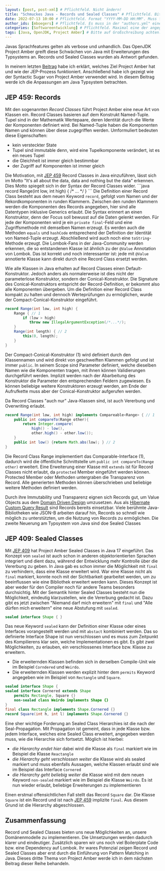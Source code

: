```yaml
---
layout: [post, post-xml] # Pflichtfeld. Nicht ändern!
title: "Schmuckes Java - Records und Sealed Classes" # Pflichtfeld. Bitte einen Titel für den Blog-Post angeben.
date: 2022-07-13 10:00 # Pflichtfeld. Format "YYYY-MM-DD HH:MM". Muss für Veröffentlichung in der Vergangenheit liegen.(Für Preview egal)
author_ids: [mboegers] # Pflichtfeld. Es muss in der "authors.yml" einen Eintrag mit diesen Namen geben.
categories: [Softwareentwicklung] # Pflichtfeld. Maximal eine der angegebenen Kategorien verwenden.
tags: [Java, OpenJDK, Project Amber] # Bitte auf Großschreibung achten.
---
```

Javas Sprachfeatures gelten als verbose und unhandlich.
Das OpenJDK Project Amber greift diese Schwächen von Java mit Erweiterungen des Typsystems an.
Records und Sealed Classes wurden als Antwort gefunden.

In meinem letzten [Beitrag](https://www.adesso.de/de/news/blog/schmuckes-java-syntactic-sugar-von-project-amber.jsp)
habe ich erklärt, welches Ziel Project Amber hat und wie der JEP-Prozess funktioniert.
Anschließend habe ich gezeigt wie der Syntactic Sugar von Project Amber verwendet wird.
In diesem Beitrag werde ich die Anpassungen am Java Typsystem betrachten.

## JEP 459: Records
Mit den sogenannten _Record Classes_ führt Project Amber eine neue Art von Klassen ein.
Record Classes basieren auf dem Konstrukt Named-Tuple.
Tupel sind in der Mathematik Wertepaare, deren Identität durch die Werte der Komponenten definiert wird.
Bei Named-Tuple haben die Komponenten Namen und können über diese zugegriffen werden.
Umformuliert bedeuten diese Eigenschaften:
+ kein versteckter State
+ Tupel sind immutable denn, wird eine Tupelkomponente verändert, ist es ein neues Tupel
+ die Gleichheit ist immer gleich bestimmbar
+ der Zugriff auf Komponenten ist immer gleich

Die Motivation, mit [JEP 459](https://openjdk.java.net/jeps/459) Record Classes in Java einzuführen, lässt sich im Motto
"It's all about the data, data and nothing but the data" erkennen.
Dies Motto spiegelt sich in der Syntax der Record Classes wider.
´´´java
record Range(int low, int high) { /* ... */ }
´´´
Die Definition einer Record Class besteht aus dem neuen Keyword `record`, gefolgt vom Namen und der Rekordkomponenten
in runden Klammern.
Zwischen den runden Klammern werden die Komponenten des Records angegeben, hier sind alle Datentypen inklusive Generics
erlaubt.
Die Syntax erinnert an einen Konstruktor, denn der Focus soll bewusst auf die Daten gelenkt werden.
Für jede der Komponenten wird je ein `private final`-Feld und eine Zugriffsmethode mit demselben Namen erzeugt.
Es werden auch die Methoden `equals` und `hashCode` entsprechend der Definition der Identität von Named-Tuple erzeugt.
Abschließend wird auch noch eine `toString`-Methode erzeugt.
Die Lombok-Fans in der Java-Community werden erkennen, die so entstandenen Klasse ist ähnlich zu der `@Value` Annotation
von Lombok.
Das ist korrekt und noch interessanter ist: jede mit `@Value` annotierte Klasse kann direkt durch eine Record Class
ersetzt werden.

Wie alle Klassen in Java erhalten auf Record Classes einen Default-Konstruktor.
Jedoch anders als normalerweise ist dies nicht der parameterlose Konstruktor, sondern der Conical-Konstruktor.
Die Signature des Conical-Konstruktors entspricht der Record-Definition, er bekommt also alle Komponenten übergeben.
Um die Definition einer Record Class kompakt zu halten und dennoch Werteprüfungen zu ermöglichen, wurde der
Compact-Conical-Konstruktor eingeführt.
```java
record Range(int low, int high) {
    Range { // 1
        if (low > high)
           throw new IllegalArgumentException(/*...*/);
    }
    Range(int length) { // 2
        this(0, length);
    }
}
```
Der Compact-Conical-Konstruktor (1) wird definiert durch den Klassennamen und wird direkt von geschweiften Klammen
gefolgt und ist immer `public`.
In seinem Scope sind Parameter definiert, welche dieselben Namen wie die Komponenten tragen, mit ihnen können
Validierungen durchgeführt werden.
Implizit werden nach der Abarbeitung des Konstruktor die Parameter den entsprechenden Feldern zugewiesen.
Es können beliebige weitere Konstruktoren erzeugt werden, am Ende der Aufrufkette muss aber der Conical-Konstruktor
aufgerufen werden.

Da Record Classes "auch nur" Java-Klassen sind, ist auch Vererbung und Overwriting erlaubt.
```java
record Range(int low, int high) implements Compareable<Range> { // 1
    public int compareTo(Range other){
        return Integer.compare(
            high() - low(),
            other.high() - other.low());
    }
    public int low() {return Math.abs(low); } // 2
}
```

Die Record Class Range implementiert das Comparable-Interface (1), dadurch wird die öffentliche
Schnittstelle um `public int compareTo(Range other)` erweitert.
Eine Erweiterung einer Klasse mit `extends` ist für Record Classes nicht erlaubt, da `protected` Member eingeführt
werden können.
Protected Member oder Methoden untergraben die Transparenz von Record.
Alle generierten Methoden können überschrieben und beliebige weitere Methoden definiert werden.

Durch ihre Immutability und Transparenz eignen sich Records gut, um Value Objects aus dem [Domain Driven
Design](https://www.adesso.de/de/news/blog/architekturanalyse-sowie-refactoring-auf-basis-von-tactical-domain-driven-design.jsp)
umzusetzen.
Aus als [Hibernate Custom Query Result](https://www.baeldung.com/hibernate-query-to-custom-class) sind Records
bereits einsetzbar.
Viele berühmte Java-Bibliotheken wie JSON-B arbeiten darauf hin, Records so schnell wie möglich zu unterstützten, um
die Nutzung von Records zu ermöglichen.
Die zweite Neuerung am Typsystem von Java sind doe Sealed Classes

## JEP 409: Sealed Classes
Mit [JEP 409](https://openjdk.java.net/jeps/409) hat Project Amber Sealed Classes in Java 17 eingeführt.
Das Konzept von `sealed` ist auch schon in anderen objektorientierten Sprachen integriert und dient dazu, während der Entwicklung mehr Kontrolle über die Vererbung zu geben.
In Java gab es schon immer die Möglichkeit mit `final` zu verhindern, dass eine Klasse erweitert wird.
War eine Klasse nicht als `final` markiert, konnte noch mit der Sichtbarkeit gearbeitet werden, um zu beeinflussen wie
eine Bibliothek erweitert werden kann.
Dieses Konzept ist aber weder für den Compiler noch für andere Teams besonders durchsichtig.
Mit der Semantik hinter Sealed Classes besteht nun die Möglichkeit, eindeutig klarzustellen, wie die
Vererbung gedacht ist.
Dazu gibt es jetzt zwischen "Niemand darf mich erweitern" mit `final` und "Alle dürfen mich erweitern" eine neue
Abstufung mit `sealed`.
```java
sealed interface Shape { }
```
Das neue Keyword `sealed` kann der Definition einer Klasse oder eines Interfaces vorangestellt werden und mit
`abstact` kombiniert werden.
Das so definierte Interface Shape ist nun verschlossen und es muss zum Zeitpunkt des Kompilierens klar sein, welche
Implementationen es gibt.
Es gibt zwei Möglichkeiten, zu erlauben, ein verschlossenes Interface bzw. Klasse zu erweitern.
+ Die erweiternden Klassen befinden sich in derselben Compile-Unit wie im Beispiel `Corndered` und `Weirdo`.
+ Die erweiternden Klassen werden explizit hinter dem `permits` Keyword angegeben wie im Beispiel von `Rectangle` und
`Square`.
```java
sealed interface Shape {
sealed interface Cornered extends Shape
    permits Rectangle, Square {}
    non-sealed class Weirdo implements Shape {}
}
final class Rectangle implements Shape.Cornered {}
record Square(int h, int l) implements Shape.Cornered {}
```
Eine sher wichtige Forderung an Sealed Class Hierarchies ist die nach der Seal-Propagation.
Mit Propagation ist gemeint, dass in jede Klasse bzw. jedem Interface, welches eine Sealed Class erweitert, angegeben
werden muss, wie die Hierarchie sich fortsetzt.
Möglich ist hierbei:
+ _die Hierarchy endet hier_ dabei wird die Klasse als `final` markiert wie im Beispiel die Klasse `Reactangle`
+ _die Hierarchy geht verschlossen weiter_ die Klasse wird als sealed markiert und muss ebenfalls Aussagen, welche
Klassen erlaubt sind wie im Beispiel das Interface `Cornered`
+ _die Hierarchy geht beliebig weiter_ die Klasse wird mit dem neuen Keyword `non-sealed` markiert wie im Beispiel
die Klasse `Weirdo`.
Es ist nun wieder erlaubt, beliebige Erweiterungen zu implementieren

Einen erstmal offensichtlichen Fall stellt das Record `Square` dar.
Die Klasse `Square` ist ein Record und ist nach [JEP 459](#jep-459-records) implizite `final`.
Aus diesem Grund ist die Hierarchy abgeschlossen.

## Zusammenfassung
Record und Sealed Classes bieten uns neue Möglichkeiten an, unsere Domänenmodelle zu implementieren.
Die Umsetzungen werden dadurch klarer und eindeutiger.
Zusätzlich sparen wir uns noch viel Boilerplate Code bzw. eine Dependency auf Lombok.
Ihr wares Potenzial zeigen Record und Sealed Classes aber erst durch die Einführung von Pattern Matching in Java.
Dieses dritte Thema von Project Amber werde ich in dem nächsten Beitrag dieser Reihe behandeln.